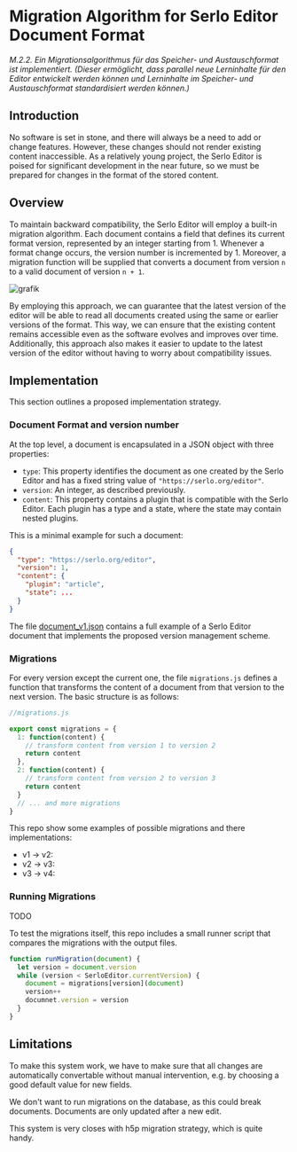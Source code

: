 # Migration Algorithm for Serlo Editor Document Format

*M.2.2. Ein Migrationsalgorithmus für das Speicher- und Austauschformat ist implementiert. (Dieser ermöglicht, dass parallel neue Lerninhalte für den Editor entwickelt werden können und Lerninhalte im Speicher- und Austauschformat standardisiert werden können.)*

## Introduction

No software is set in stone, and there will always be a need to add or change features. However, these changes should not render existing content inaccessible. As a relatively young project, the Serlo Editor is poised for significant development in the near future, so we must be prepared for changes in the format of the stored content.

## Overview

To maintain backward compatibility, the Serlo Editor will employ a built-in migration algorithm. Each document contains a field that defines its current format version, represented by an integer starting from 1. Whenever a format change occurs, the version number is incremented by 1. Moreover, a migration function will be supplied that converts a document from version `n` to a valid document of version `n + 1`.

![grafik](https://user-images.githubusercontent.com/13507950/217207637-208e27cf-e7c5-4ee9-ac12-dc7055ce9743.png)

By employing this approach, we can guarantee that the latest version of the editor will be able to read all documents created using the same or earlier versions of the format. This way, we can ensure that the existing content remains accessible even as the software evolves and improves over time. Additionally, this approach also makes it easier to update to the latest version of the editor without having to worry about compatibility issues.

## Implementation

This section outlines a proposed implementation strategy.

### Document Format and version number

At the top level, a document is encapsulated in a JSON object with three properties:

- `type`: This property identifies the document as one created by the Serlo Editor and has a fixed string value of `"https://serlo.org/editor"`.
- `version`: An integer, as described previously.
- `content`: This property contains a plugin that is compatible with the Serlo Editor. Each plugin has a type and a state, where the state may contain nested plugins.

This is a minimal example for such a document:

```json
{
  "type": "https://serlo.org/editor",
  "version": 1,
  "content": {
    "plugin": "article",
    "state": ...
  }
}
```

The file [document_v1.json](https://github.com/serlo/lenabi-migration-algorithm/blob/49599f2d33d087200b9006b3d45e61d610b13e32/document_v1.json) contains a full example of a Serlo Editor document that implements the proposed version management scheme.


### Migrations

For every version except the current one, the file `migrations.js` defines a function that transforms the content of a document from that version to the next version. The basic structure is as follows:

```js
//migrations.js

export const migrations = {
  1: function(content) {
    // transform content from version 1 to version 2
    return content
  },
  2: function(content) {
    // transform content from version 2 to version 3
    return content
  }
  // ... and more migrations
}
```

This repo show some examples of possible migrations and there implementations:

- v1 -> v2: 
- v2 -> v3: 
- v3 -> v4: 

### Running Migrations

TODO

To test the migrations itself, this repo includes a small runner script that compares the migrations with the output files.

```js
function runMigration(document) {
  let version = document.version
  while (version < SerloEditor.currentVersion) {
    document = migrations[version](document)
    version++
    documnet.version = version
  }
}
```

## Limitations

To make this system work, we have to make sure that all changes are automatically convertable without manual intervention, e.g. by choosing a good default value for new fields.

We don't want to run migrations on the database, as this could break documents. Documents are only updated after a new edit.

This system is very closes with h5p migration strategy, which is quite handy.
